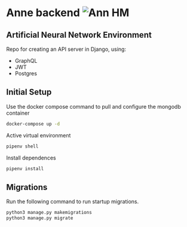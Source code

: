 # Anne backend ![Ann HM](https://static.wikia.nocookie.net/hmwikia/images/4/46/Ann_%28MM%29.png/revision/latest/scale-to-width-down/95?cb=20120707030207)

## Artificial Neural Network Environment
Repo for creating an API server in Django, using:
* GraphQL
* JWT
* Postgres

## Initial Setup
Use the docker compose command to pull and configure the mongodb container
```bash
docker-compose up -d
```

Active virtual environment
```bash
pipenv shell
```

Install dependences
```bash
pipenv install
```

## Migrations
Run the following command to run startup migrations.
```bash
python3 manage.py makemigrations
python3 manage.py migrate
```
